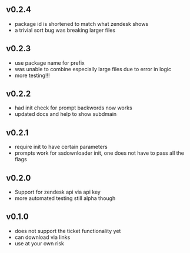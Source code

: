 v0.2.4
------
* package id is shortened to match what zendesk shows
* a trivial sort bug was breaking larger files

v0.2.3
------
* use package name for prefix
* was unable to combine especially large files due to error in logic
* more testing!!!

v0.2.2
------
* had init check for prompt backwords now works
* updated docs and help to show subdmain

v0.2.1
------
* require init to have certain parameters
* prompts work for ssdownloader init, one does not have to pass all the flags

v0.2.0
------
* Support for zendesk api via api key
* more automated testing still alpha though

v0.1.0
------
* does not support the ticket functionality yet
* can download via links
* use at your own risk